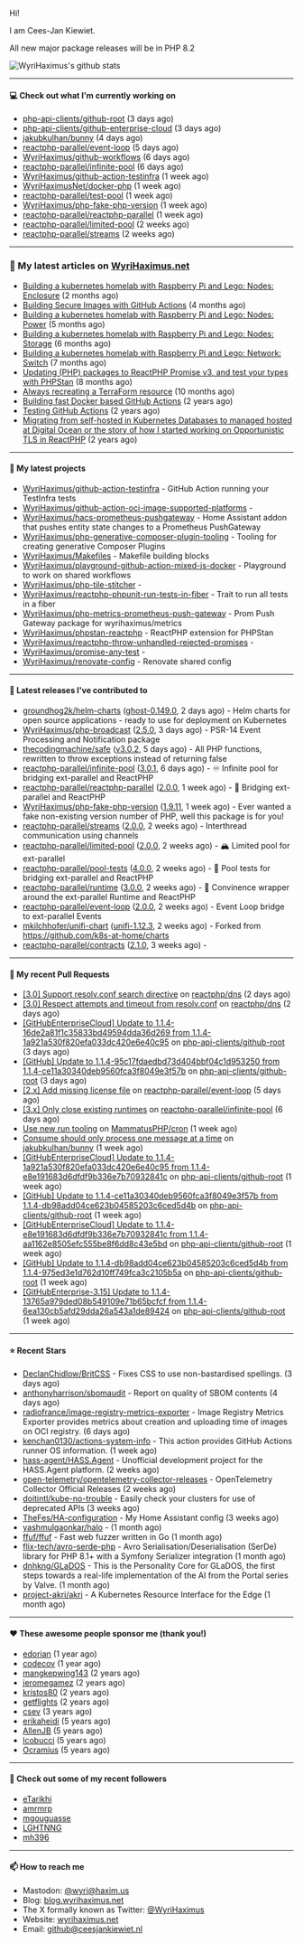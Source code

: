 Hi!

I am Cees-Jan Kiewiet.

All new major package releases will be in PHP 8.2

![WyriHaximus's github stats](https://github-readme-stats.vercel.app/api?username=WyriHaximus&show_icons=true)

---

#### 💻 Check out what I'm currently working on

- [php-api-clients/github-root](https://github.com/php-api-clients/github-root) (3 days ago)
- [php-api-clients/github-enterprise-cloud](https://github.com/php-api-clients/github-enterprise-cloud) (3 days ago)
- [jakubkulhan/bunny](https://github.com/jakubkulhan/bunny) (4 days ago)
- [reactphp-parallel/event-loop](https://github.com/reactphp-parallel/event-loop) (5 days ago)
- [WyriHaximus/github-workflows](https://github.com/WyriHaximus/github-workflows) (6 days ago)
- [reactphp-parallel/infinite-pool](https://github.com/reactphp-parallel/infinite-pool) (6 days ago)
- [WyriHaximus/github-action-testinfra](https://github.com/WyriHaximus/github-action-testinfra) (1 week ago)
- [WyriHaximusNet/docker-php](https://github.com/WyriHaximusNet/docker-php) (1 week ago)
- [reactphp-parallel/test-pool](https://github.com/reactphp-parallel/test-pool) (1 week ago)
- [WyriHaximus/php-fake-php-version](https://github.com/WyriHaximus/php-fake-php-version) (1 week ago)
- [reactphp-parallel/reactphp-parallel](https://github.com/reactphp-parallel/reactphp-parallel) (1 week ago)
- [reactphp-parallel/limited-pool](https://github.com/reactphp-parallel/limited-pool) (2 weeks ago)
- [reactphp-parallel/streams](https://github.com/reactphp-parallel/streams) (2 weeks ago)

---

### 📜 My latest articles on [WyriHaximus.net](https://blog.wyrihaximus.net/)

- [Building a kubernetes homelab with Raspberry Pi and Lego: Nodes: Enclosure](https://blog.wyrihaximus.net/2024/12/building-a-kubernetes-homelab-with-raspberry-pies-and-lego-nodes-enclosure/) (2 months ago)
- [Building Secure Images with GitHub Actions](https://blog.wyrihaximus.net/2024/10/building-secure-images-with-github-actions/) (4 months ago)
- [Building a kubernetes homelab with Raspberry Pi and Lego: Nodes: Power](https://blog.wyrihaximus.net/2024/09/building-a-kubernetes-homelab-with-raspberry-pies-and-lego-nodes-power/) (5 months ago)
- [Building a kubernetes homelab with Raspberry Pi and Lego: Nodes: Storage](https://blog.wyrihaximus.net/2024/08/building-a-kubernetes-homelab-with-raspberry-pies-and-lego-nodes-storage/) (6 months ago)
- [Building a kubernetes homelab with Raspberry Pi and Lego: Network: Switch](https://blog.wyrihaximus.net/2024/07/building-a-kubernetes-homelab-with-raspberry-pies-and-lego-network-switch/) (7 months ago)
- [Updating (PHP) packages to ReactPHP Promise v3, and test your types with PHPStan](https://blog.wyrihaximus.net/2024/06/updating-php-packages-to-reactphp-promise-v3--and-test-your-types-with-phpstan/) (8 months ago)
- [Always recreating a TerraForm resource](https://blog.wyrihaximus.net/2024/04/always-recreating-a-terraform-resource/) (10 months ago)
- [Building fast Docker based GitHub Actions](https://blog.wyrihaximus.net/2023/03/building-fast-docker-based-github-actions/) (2 years ago)
- [Testing GitHub Actions](https://blog.wyrihaximus.net/2023/03/testing-github-actions/) (2 years ago)
- [Migrating from self-hosted in Kubernetes Databases to managed hosted at Digital Ocean or the story of how I started working on Opportunistic TLS in ReactPHP](https://blog.wyrihaximus.net/2023/01/migrating-from-self-hosted-in-k8s-databases-to-managed-hosted-at-digital-ocean/) (2 years ago)

---

#### 🌱 My latest projects

- [WyriHaximus/github-action-testinfra](https://github.com/WyriHaximus/github-action-testinfra) - GitHub Action running your TestInfra tests
- [WyriHaximus/github-action-oci-image-supported-platforms](https://github.com/WyriHaximus/github-action-oci-image-supported-platforms) - 
- [WyriHaximus/hacs-prometheus-pushgateway](https://github.com/WyriHaximus/hacs-prometheus-pushgateway) - Home Assistant addon that pushes entity state changes to a Prometheus PushGateway
- [WyriHaximus/php-generative-composer-plugin-tooling](https://github.com/WyriHaximus/php-generative-composer-plugin-tooling) - Tooling for creating generative Composer Plugins
- [WyriHaximus/Makefiles](https://github.com/WyriHaximus/Makefiles) - Makefile building blocks
- [WyriHaximus/playground-github-action-mixed-js-docker](https://github.com/WyriHaximus/playground-github-action-mixed-js-docker) - Playground to work on shared workflows
- [WyriHaximus/php-tile-stitcher](https://github.com/WyriHaximus/php-tile-stitcher) - 
- [WyriHaximus/reactphp-phpunit-run-tests-in-fiber](https://github.com/WyriHaximus/reactphp-phpunit-run-tests-in-fiber) - Trait to run all tests in a fiber
- [WyriHaximus/php-metrics-prometheus-push-gateway](https://github.com/WyriHaximus/php-metrics-prometheus-push-gateway) - Prom Push Gateway package for wyrihaximus/metrics
- [WyriHaximus/phpstan-reactphp](https://github.com/WyriHaximus/phpstan-reactphp) - ReactPHP extension for PHPStan
- [WyriHaximus/reactphp-throw-unhandled-rejected-promises](https://github.com/WyriHaximus/reactphp-throw-unhandled-rejected-promises) - 
- [WyriHaximus/promise-any-test](https://github.com/WyriHaximus/promise-any-test) - 
- [WyriHaximus/renovate-config](https://github.com/WyriHaximus/renovate-config) - Renovate shared config

---

#### 🔭 Latest releases I've contributed to

- [groundhog2k/helm-charts](https://github.com/groundhog2k/helm-charts) ([ghost-0.149.0](https://github.com/groundhog2k/helm-charts/releases/tag/ghost-0.149.0), 2 days ago) - Helm charts for open source applications - ready to use for deployment on Kubernetes
- [WyriHaximus/php-broadcast](https://github.com/WyriHaximus/php-broadcast) ([2.5.0](https://github.com/WyriHaximus/php-broadcast/releases/tag/2.5.0), 3 days ago) - PSR-14 Event Processing and Notification package
- [thecodingmachine/safe](https://github.com/thecodingmachine/safe) ([v3.0.2](https://github.com/thecodingmachine/safe/releases/tag/v3.0.2), 5 days ago) - All PHP functions, rewritten to throw exceptions instead of returning false
- [reactphp-parallel/infinite-pool](https://github.com/reactphp-parallel/infinite-pool) ([3.0.1](https://github.com/reactphp-parallel/infinite-pool/releases/tag/3.0.1), 6 days ago) - ♾️ Infinite pool for bridging ext-parallel and ReactPHP
- [reactphp-parallel/reactphp-parallel](https://github.com/reactphp-parallel/reactphp-parallel) ([2.0.0](https://github.com/reactphp-parallel/reactphp-parallel/releases/tag/2.0.0), 1 week ago) - 🌉 Bridging ext-parallel and ReactPHP
- [WyriHaximus/php-fake-php-version](https://github.com/WyriHaximus/php-fake-php-version) ([1.9.11](https://github.com/WyriHaximus/php-fake-php-version/releases/tag/1.9.11), 1 week ago) - Ever wanted a fake non-existing version number of PHP, well this package is for you!
- [reactphp-parallel/streams](https://github.com/reactphp-parallel/streams) ([2.0.0](https://github.com/reactphp-parallel/streams/releases/tag/2.0.0), 2 weeks ago) - Interthread communication using channels
- [reactphp-parallel/limited-pool](https://github.com/reactphp-parallel/limited-pool) ([2.0.0](https://github.com/reactphp-parallel/limited-pool/releases/tag/2.0.0), 2 weeks ago) - 🏔️ Limited pool for ext-parallel
- [reactphp-parallel/pool-tests](https://github.com/reactphp-parallel/pool-tests) ([4.0.0](https://github.com/reactphp-parallel/pool-tests/releases/tag/4.0.0), 2 weeks ago) - 🎱 Pool tests for bridging ext-parallel and ReactPHP
- [reactphp-parallel/runtime](https://github.com/reactphp-parallel/runtime) ([3.0.0](https://github.com/reactphp-parallel/runtime/releases/tag/3.0.0), 2 weeks ago) - 💨 Convinence wrapper around the ext-parallel Runtime and ReactPHP
- [reactphp-parallel/event-loop](https://github.com/reactphp-parallel/event-loop) ([2.0.0](https://github.com/reactphp-parallel/event-loop/releases/tag/2.0.0), 2 weeks ago) - Event Loop bridge to ext-parallel Events
- [mkilchhofer/unifi-chart](https://github.com/mkilchhofer/unifi-chart) ([unifi-1.12.3](https://github.com/mkilchhofer/unifi-chart/releases/tag/unifi-1.12.3), 2 weeks ago) - Forked from https://github.com/k8s-at-home/charts
- [reactphp-parallel/contracts](https://github.com/reactphp-parallel/contracts) ([2.1.0](https://github.com/reactphp-parallel/contracts/releases/tag/2.1.0), 3 weeks ago) - 

---

#### 🔨 My recent Pull Requests

- [[3.0] Support resolv.conf search directive](https://github.com/reactphp/dns/pull/232) on [reactphp/dns](https://github.com/reactphp/dns) (2 days ago)
- [[3.0] Respect attempts and timeout from resolv.conf](https://github.com/reactphp/dns/pull/231) on [reactphp/dns](https://github.com/reactphp/dns) (2 days ago)
- [[GitHubEnterpriseCloud] Update to 1.1.4-16de2a81f1c35833bd49594dda36d269 from 1.1.4-1a921a530f820efa033dc420e6e40c95](https://github.com/php-api-clients/github-root/pull/1527) on [php-api-clients/github-root](https://github.com/php-api-clients/github-root) (3 days ago)
- [[GitHub] Update to 1.1.4-95c17fdaedbd73d404bbf04c1d953250 from 1.1.4-ce11a30340deb9560fca3f8049e3f57b](https://github.com/php-api-clients/github-root/pull/1526) on [php-api-clients/github-root](https://github.com/php-api-clients/github-root) (3 days ago)
- [[2.x] Add missing license file](https://github.com/reactphp-parallel/event-loop/pull/66) on [reactphp-parallel/event-loop](https://github.com/reactphp-parallel/event-loop) (5 days ago)
- [[3.x] Only close existing runtimes](https://github.com/reactphp-parallel/infinite-pool/pull/63) on [reactphp-parallel/infinite-pool](https://github.com/reactphp-parallel/infinite-pool) (6 days ago)
- [Use new run tooling](https://github.com/MammatusPHP/cron/pull/87) on [MammatusPHP/cron](https://github.com/MammatusPHP/cron) (1 week ago)
- [Consume should only process one message at a time](https://github.com/jakubkulhan/bunny/pull/164) on [jakubkulhan/bunny](https://github.com/jakubkulhan/bunny) (1 week ago)
- [[GitHubEnterpriseCloud] Update to 1.1.4-1a921a530f820efa033dc420e6e40c95 from 1.1.4-e8e191683d6dfdf9b336e7b70932841c](https://github.com/php-api-clients/github-root/pull/1525) on [php-api-clients/github-root](https://github.com/php-api-clients/github-root) (1 week ago)
- [[GitHub] Update to 1.1.4-ce11a30340deb9560fca3f8049e3f57b from 1.1.4-db98add04ce623b04585203c6ced5d4b](https://github.com/php-api-clients/github-root/pull/1524) on [php-api-clients/github-root](https://github.com/php-api-clients/github-root) (1 week ago)
- [[GitHubEnterpriseCloud] Update to 1.1.4-e8e191683d6dfdf9b336e7b70932841c from 1.1.4-aa1162e8505efc555be8f6dd8c43e5bd](https://github.com/php-api-clients/github-root/pull/1523) on [php-api-clients/github-root](https://github.com/php-api-clients/github-root) (1 week ago)
- [[GitHub] Update to 1.1.4-db98add04ce623b04585203c6ced5d4b from 1.1.4-975ed3e1d762d10ff749fca3c2105b5a](https://github.com/php-api-clients/github-root/pull/1522) on [php-api-clients/github-root](https://github.com/php-api-clients/github-root) (1 week ago)
- [[GitHubEnterprise-3.15] Update to 1.1.4-13765a979ded08b549109e71b65bcfcf from 1.1.4-6ea130cb5afd29dda26a543a1de89424](https://github.com/php-api-clients/github-root/pull/1521) on [php-api-clients/github-root](https://github.com/php-api-clients/github-root) (1 week ago)

---

#### ⭐ Recent Stars

- [DeclanChidlow/BritCSS](https://github.com/DeclanChidlow/BritCSS) - Fixes CSS to use non-bastardised spellings. (3 days ago)
- [anthonyharrison/sbomaudit](https://github.com/anthonyharrison/sbomaudit) - Report on quality of SBOM contents (4 days ago)
- [radiofrance/image-registry-metrics-exporter](https://github.com/radiofrance/image-registry-metrics-exporter) - Image Registry Metrics Exporter provides metrics about creation and uploading time of images on OCI registry. (6 days ago)
- [kenchan0130/actions-system-info](https://github.com/kenchan0130/actions-system-info) - This action provides GitHub Actions runner OS information. (1 week ago)
- [hass-agent/HASS.Agent](https://github.com/hass-agent/HASS.Agent) - Unofficial development project for the HASS.Agent platform. (2 weeks ago)
- [open-telemetry/opentelemetry-collector-releases](https://github.com/open-telemetry/opentelemetry-collector-releases) - OpenTelemetry Collector Official Releases (2 weeks ago)
- [doitintl/kube-no-trouble](https://github.com/doitintl/kube-no-trouble) - Easily check your clusters for use of deprecated APIs (3 weeks ago)
- [TheFes/HA-configuration](https://github.com/TheFes/HA-configuration) - My Home Assistant config (3 weeks ago)
- [yashmulgaonkar/halo](https://github.com/yashmulgaonkar/halo) -  (1 month ago)
- [ffuf/ffuf](https://github.com/ffuf/ffuf) - Fast web fuzzer written in Go (1 month ago)
- [flix-tech/avro-serde-php](https://github.com/flix-tech/avro-serde-php) - Avro Serialisation/Deserialisation (SerDe) library for PHP 8.1&#43; with a Symfony Serializer integration (1 month ago)
- [dnhkng/GLaDOS](https://github.com/dnhkng/GLaDOS) - This is the Personality Core for GLaDOS, the first steps towards a real-life implementation of the AI from the Portal series by Valve. (1 month ago)
- [project-akri/akri](https://github.com/project-akri/akri) - A Kubernetes Resource Interface for the Edge (1 month ago)

---

#### ❤️ These awesome people sponsor me (thank you!)

- [edorian](https://github.com/edorian) (1 year ago)
- [codecov](https://github.com/codecov) (1 year ago)
- [mangkepwing143](https://github.com/mangkepwing143) (2 years ago)
- [jeromegamez](https://github.com/jeromegamez) (2 years ago)
- [kristos80](https://github.com/kristos80) (2 years ago)
- [getflights](https://github.com/getflights) (2 years ago)
- [csev](https://github.com/csev) (3 years ago)
- [erikaheidi](https://github.com/erikaheidi) (5 years ago)
- [AllenJB](https://github.com/AllenJB) (5 years ago)
- [lcobucci](https://github.com/lcobucci) (5 years ago)
- [Ocramius](https://github.com/Ocramius) (5 years ago)

---

#### 👯 Check out some of my recent followers

- [eTarikhi](https://github.com/eTarikhi)
- [amrmrp](https://github.com/amrmrp)
- [mgouguasse](https://github.com/mgouguasse)
- [LGHTNNG](https://github.com/LGHTNNG)
- [mh396](https://github.com/mh396)

---

#### 📫 How to reach me

- Mastodon: [@wyri@haxim.us](https://toot-toot.wyrihaxim.us/@wyri)
- Blog: [blog.wyrihaximus.net](https://blog.wyrihaximus.net/)
- The X formally known as Twitter: [@WyriHaximus](https://twitter.com/WyriHaximus)
- Website: [wyrihaximus.net](https://wyrihaximus.net/)
- Email: [github@ceesjankiewiet.nl](mailto:github@ceesjankiewiet.nl)
